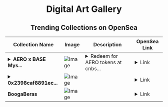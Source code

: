<div align="center">

# Digital Art Gallery

## Trending Collections on OpenSea

| Collection Name                       | Image                                                                                     | Description                       | OpenSea Link                                                                                          |
|---------------------------------------|-------------------------------------------------------------------------------------------|-----------------------------------|--------------------------------------------------------------------------------------------------------|
| **<details><summary>AERO x BASE Mys...</summary>AERO x BASE Mystery Box #93,289</details>** | ![Image](https://i.seadn.io/s/raw/files/ffbaa03c93de571ca975eeb0c1e8d9fc.gif?w=500&auto=format?w=200&auto=format) | <details><summary>Redeem for AERO tokens at cnbs...</summary>Redeem for AERO tokens at cnbs.ly/AERO</details> | <details><summary>Link</summary>[AERO x BASE Mystery Box #93,289](https://opensea.io/collection/aero-x-base-mystery-box-93289)</details> |
| **<details><summary>0x2398caf8891ec...</summary>0x2398caf8891ece623e2260814fa84a31d6eb01a2</details>** | ![Image](https://i.seadn.io/s/raw/files/662371d5e0a8665a35b37f8206b4c8fe.jpg?w=500&auto=format?w=200&auto=format) |  | <details><summary>Link</summary>[0x2398caf8891ece623e2260814fa84a31d6eb01a2](https://opensea.io/collection/0x2398caf8891ece623e2260814fa84a31d6eb01a2)</details> |
| **BoogaBeras** | ![Image](https://i.seadn.io/s/raw/files/004abe11c4b842a746cb9857274d7c29.png?w=500&auto=format?w=200&auto=format) |  | <details><summary>Link</summary>[BoogaBeras](https://opensea.io/collection/boogaberas-1)</details> |

</div>